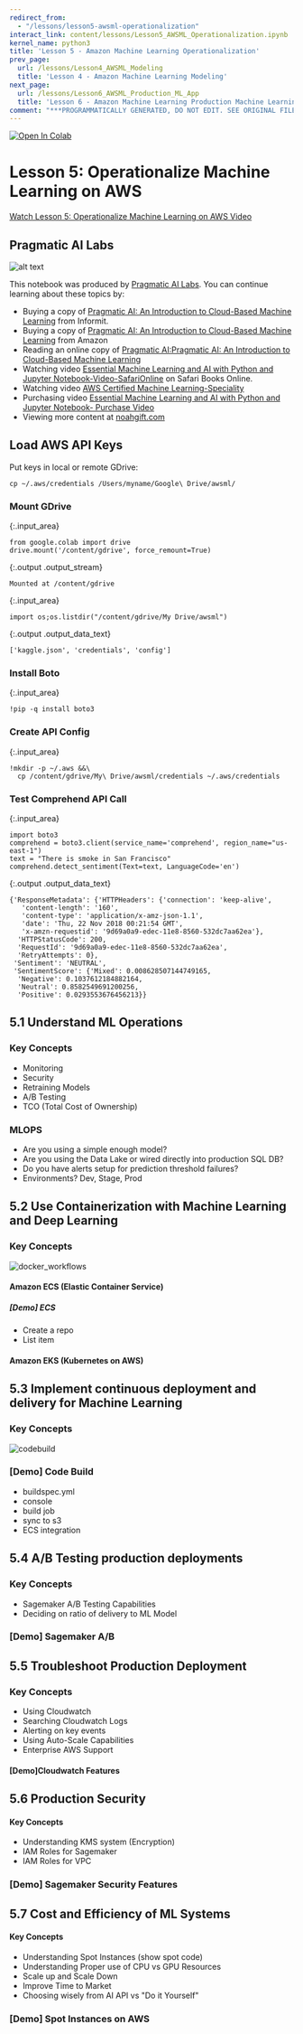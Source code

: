 ```yaml
---
redirect_from:
  - "/lessons/lesson5-awsml-operationalization"
interact_link: content/lessons/Lesson5_AWSML_Operationalization.ipynb
kernel_name: python3
title: 'Lesson 5 - Amazon Machine Learning Operationalization'
prev_page:
  url: /lessons/Lesson4_AWSML_Modeling
  title: 'Lesson 4 - Amazon Machine Learning Modeling'
next_page:
  url: /lessons/Lesson6_AWSML_Production_ML_App
  title: 'Lesson 6 - Amazon Machine Learning Production Machine Learning Applications'
comment: "***PROGRAMMATICALLY GENERATED, DO NOT EDIT. SEE ORIGINAL FILES IN /content***"
---
```


<a href="https://colab.research.google.com/github/noahgift/aws-ml-guide/blob/master/Lesson5_AWSML_Operationalization.ipynb" target="_parent"><img src="https://colab.research.google.com/assets/colab-badge.svg" alt="Open In Colab"/></a>

# Lesson 5:  Operationalize Machine Learning on AWS

[Watch Lesson 5:  Operationalize Machine Learning on AWS Video](https://learning.oreilly.com/videos/aws-certified-machine/9780135556597/9780135556597-ACML_01_05_00)

## Pragmatic AI Labs



![alt text](https://paiml.com/images/logo_with_slogan_white_background.png)

This notebook was produced by [Pragmatic AI Labs](https://paiml.com/).  You can continue learning about these topics by:

*   Buying a copy of [Pragmatic AI: An Introduction to Cloud-Based Machine Learning](http://www.informit.com/store/pragmatic-ai-an-introduction-to-cloud-based-machine-9780134863863) from Informit.
*   Buying a copy of  [Pragmatic AI: An Introduction to Cloud-Based Machine Learning](https://www.amazon.com/Pragmatic-AI-Introduction-Cloud-Based-Learning/dp/0134863860) from Amazon
*   Reading an online copy of [Pragmatic AI:Pragmatic AI: An Introduction to Cloud-Based Machine Learning](https://www.safaribooksonline.com/library/view/pragmatic-ai-an/9780134863924/)
*  Watching video [Essential Machine Learning and AI with Python and Jupyter Notebook-Video-SafariOnline](https://www.safaribooksonline.com/videos/essential-machine-learning/9780135261118) on Safari Books Online.
* Watching video [AWS Certified Machine Learning-Speciality](https://learning.oreilly.com/videos/aws-certified-machine/9780135556597)
* Purchasing video [Essential Machine Learning and AI with Python and Jupyter Notebook- Purchase Video](http://www.informit.com/store/essential-machine-learning-and-ai-with-python-and-jupyter-9780135261095)
*   Viewing more content at [noahgift.com](https://noahgift.com/)


## Load AWS API Keys

Put keys in local or remote GDrive:  

`cp ~/.aws/credentials /Users/myname/Google\ Drive/awsml/`

### Mount GDrive




{:.input_area}
```
from google.colab import drive
drive.mount('/content/gdrive', force_remount=True)
```


{:.output .output_stream}
```
Mounted at /content/gdrive

```



{:.input_area}
```
import os;os.listdir("/content/gdrive/My Drive/awsml")
```





{:.output .output_data_text}
```
['kaggle.json', 'credentials', 'config']
```



### Install Boto



{:.input_area}
```
!pip -q install boto3

```


### Create API Config



{:.input_area}
```
!mkdir -p ~/.aws &&\
  cp /content/gdrive/My\ Drive/awsml/credentials ~/.aws/credentials 
```


### Test Comprehend API Call



{:.input_area}
```
import boto3
comprehend = boto3.client(service_name='comprehend', region_name="us-east-1")
text = "There is smoke in San Francisco"
comprehend.detect_sentiment(Text=text, LanguageCode='en')
```





{:.output .output_data_text}
```
{'ResponseMetadata': {'HTTPHeaders': {'connection': 'keep-alive',
   'content-length': '160',
   'content-type': 'application/x-amz-json-1.1',
   'date': 'Thu, 22 Nov 2018 00:21:54 GMT',
   'x-amzn-requestid': '9d69a0a9-edec-11e8-8560-532dc7aa62ea'},
  'HTTPStatusCode': 200,
  'RequestId': '9d69a0a9-edec-11e8-8560-532dc7aa62ea',
  'RetryAttempts': 0},
 'Sentiment': 'NEUTRAL',
 'SentimentScore': {'Mixed': 0.008628507144749165,
  'Negative': 0.1037612184882164,
  'Neutral': 0.8582549691200256,
  'Positive': 0.0293553676456213}}
```



## 5.1 Understand ML Operations

### Key Concepts



*   Monitoring
*   Security
*   Retraining Models
*   A/B Testing
*   TCO (Total Cost of Ownership)




### MLOPS


* Are you using a simple enough model?
* Are you using the Data Lake or wired directly into production SQL DB?
* Do you have alerts setup for prediction threshold failures?
* Environments?  Dev, Stage, Prod

## 5.2 Use Containerization with Machine Learning and Deep Learning

### Key Concepts

![docker_workflows](https://user-images.githubusercontent.com/58792/49868900-9b415400-fdc3-11e8-807f-375bbe0a4684.png)

#### Amazon ECS (Elastic Container Service)

##### [Demo] ECS



*   Create a repo
*   List item



#### Amazon EKS (Kubernetes on AWS)

## 5.3 Implement continuous deployment and delivery for Machine Learning

### Key Concepts

![codebuild](https://user-images.githubusercontent.com/58792/49869955-da24d900-fdc6-11e8-925f-767fb7fb522f.png)


### [Demo] Code Build

* buildspec.yml
* console
* build job
* sync to s3
* ECS integration

## 5.4 A/B Testing production deployments

### Key Concepts


* Sagemaker A/B Testing Capabilities
* Deciding on ratio of delivery to ML Model

### [Demo] Sagemaker A/B

## 5.5 Troubleshoot Production Deployment

### Key Concepts

* Using Cloudwatch
* Searching Cloudwatch Logs
* Alerting on key events
* Using Auto-Scale Capabilities
* Enterprise AWS Support

#### [Demo]Cloudwatch Features

## 5.6 Production Security

#### Key Concepts

* Understanding KMS system (Encryption)
* IAM Roles for Sagemaker
* IAM Roles for VPC


### [Demo] Sagemaker Security Features

## 5.7 Cost and Efficiency of ML Systems

#### Key Concepts

* Understanding Spot Instances (show spot code)
* Understanding Proper use of CPU vs GPU Resources
* Scale up and Scale Down
* Improve Time to Market
* Choosing wisely from AI API vs "Do it Yourself"


### [Demo] Spot Instances on AWS


